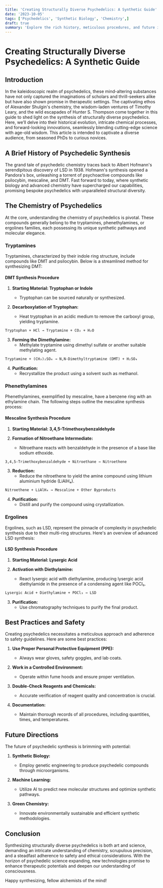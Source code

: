 ```yaml
---
title: 'Creating Structurally Diverse Psychedelics: A Synthetic Guide'
date: '2023-10-05'
tags: ['Psychedelics', 'Synthetic Biology', 'Chemistry',]
draft: true
summary: 'Explore the rich history, meticulous procedures, and future implications of synthesizing structurally diverse psychedelics'
---
```


# Creating Structurally Diverse Psychedelics: A Synthetic Guide

## Introduction

In the kaleidoscopic realm of psychedelics, these mind-altering substances have not only captured the imaginations of scholars and thrill-seekers alike but have also shown promise in therapeutic settings. The captivating ethos of Alexander Shulgin's chemistry, the wisdom-laden ventures of Timothy Leary, and the wild escapades of Hunter S. Thompson come together in this guide to shed light on the synthesis of structurally diverse psychedelics. Here, we’ll delve into their historical evolution, intricate chemical processes, and forward-looking innovations, seamlessly blending cutting-edge science with age-old wisdom. This article is intended to captivate a diverse audience, from seasoned PhDs to curious novices.

## A Brief History of Psychedelic Synthesis

The grand tale of psychedelic chemistry traces back to Albert Hofmann's serendipitous discovery of LSD in 1938. Hofmann's synthesis opened a Pandora's box, unleashing a torrent of psychoactive compounds like psilocybin, mescaline, and DMT. Fast forward to today, where synthetic biology and advanced chemistry have supercharged our capabilities, promising bespoke psychedelics with unparalleled structural diversity.

## The Chemistry of Psychedelics

At the core, understanding the chemistry of psychedelics is pivotal. These compounds generally belong to the tryptamines, phenethylamines, or ergolines families, each possessing its unique synthetic pathways and molecular elegance.

### Tryptamines

Tryptamines, characterized by their indole ring structure, include compounds like DMT and psilocybin. Below is a streamlined method for synthesizing DMT:

#### DMT Synthesis Procedure

1. **Starting Material: Tryptophan or Indole**
   - Tryptophan can be sourced naturally or synthesized.
   
2. **Decarboxylation of Tryptophan:**
   - Heat tryptophan in an acidic medium to remove the carboxyl group, yielding tryptamine.

```markdown
Tryptophan + HCl → Tryptamine + CO₂ + H₂O
```

3. **Forming the Dimethylamine:**
   - Methylate tryptamine using dimethyl sulfate or another suitable methylating agent.

```markdown
Tryptamine + (CH₃)₂SO₄ → N,N-Dimethyltryptamine (DMT) + H₂SO₄
```

4. **Purification:**
   - Recrystallize the product using a solvent such as methanol.

### Phenethylamines

Phenethylamines, exemplified by mescaline, have a benzene ring with an ethylamine chain. The following steps outline the mescaline synthesis process:

#### Mescaline Synthesis Procedure

1. **Starting Material: 3,4,5-Trimethoxybenzaldehyde**

2. **Formation of Nitroethane Intermediate:**
   - Nitroethane reacts with benzaldehyde in the presence of a base like sodium ethoxide.

```markdown
3,4,5-Trimethoxybenzaldehyde + Nitroethane → Nitroethene
```

3. **Reduction:**
   - Reduce the nitroethene to yield the amine compound using lithium aluminium hydride (LiAlH₄).

```markdown
Nitroethene + LiAlH₄ → Mescaline + Other Byproducts
```

4. **Purification:**
   - Distill and purify the compound using crystallization.

### Ergolines

Ergolines, such as LSD, represent the pinnacle of complexity in psychedelic synthesis due to their multi-ring structures. Here's an overview of advanced LSD synthesis:

#### LSD Synthesis Procedure

1. **Starting Material: Lysergic Acid**
   
2. **Activation with Diethylamine:**
   - React lysergic acid with diethylamine, producing lysergic acid diethylamide in the presence of a condensing agent like POCl₃.

```markdown
Lysergic Acid + Diethylamine + POCl₃ → LSD
```

3. **Purification:**
   - Use chromatography techniques to purify the final product.

## Best Practices and Safety

Creating psychedelics necessitates a meticulous approach and adherence to safety guidelines. Here are some best practices:

1. **Use Proper Personal Protective Equipment (PPE):**
   - Always wear gloves, safety goggles, and lab coats.

2. **Work in a Controlled Environment:**
   - Operate within fume hoods and ensure proper ventilation.

3. **Double-Check Reagents and Chemicals:**
   - Accurate verification of reagent quality and concentration is crucial.

4. **Documentation:**
   - Maintain thorough records of all procedures, including quantities, times, and temperatures.

## Future Directions

The future of psychedelic synthesis is brimming with potential:

1. **Synthetic Biology:**
   - Employ genetic engineering to produce psychedelic compounds through microorganisms.

2. **Machine Learning:**
   - Utilize AI to predict new molecular structures and optimize synthetic pathways.

3. **Green Chemistry:**
   - Innovate environmentally sustainable and efficient synthetic methodologies.

## Conclusion

Synthesizing structurally diverse psychedelics is both art and science, demanding an intricate understanding of chemistry, scrupulous precision, and a steadfast adherence to safety and ethical considerations. With the horizon of psychedelic science expanding, new technologies promise to enhance therapeutic potentials and deepen our understanding of consciousness.

Happy synthesizing, fellow alchemists of the mind!